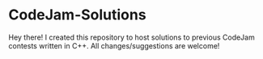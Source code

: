 # CodeJam-Solutions
Hey there! I created this repository to host solutions to previous CodeJam contests written in C++.
All changes/suggestions are welcome!
